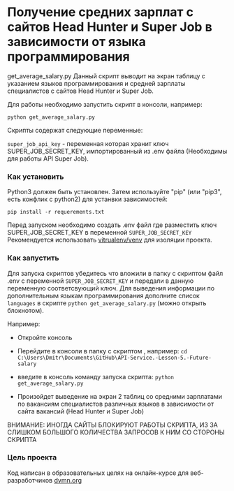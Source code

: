 # Получение средних зарплат с сайтов Head Hunter и Super Job в зависимости от языка программирования

get_average_salary.py Данный скрипт выводит на экран таблицу с указанием языков программирования и средней зарплаты специалистов с сайтов Head Hunter и Super Job.

Для работы необходимо запустить скрипт в консоли, например: 

```python get_average_salary.py ```

Скрипты содержат следующие переменные:

`super_job_api_key` - переменная которая хранит ключ SUPER_JOB_SECRET_KEY, импортированный из .env файла (Необходимы для работы API Super Job).

### Как установить

Python3 должен быть установлен.
Затем используйте "pip" (или "pip3", есть конфлик с python2) для устанвки зависимостей:

```pip install -r requerements.txt```

Перед запуском необходимо создать .env файл где разместить ключ SUPER_JOB_SECRET_KEY в переменной `SUPER_JOB_SECRET_KEY` 
Рекомендуется использовать [vitrualenv/venv](https://docs.python.org/3/library/venv.html) для изоляции проекта.

### Как запустить

Для запуска скриптов убедитесь что вложили в папку с скриптом файл .env с переменной `SUPER_JOB_SECRET_KEY` и передали в данную переменную соответсвующий ключ.
Для выведения информации по дополнительным языкам программирования дополните список `languages` в скрипте `python get_average_salary.py` (можно открыть блокнотом).

Например:

* Откройте консоль
* Перейдите в консоли в папку с скриптом , например:
```cd C:\Users\Dmitr\Documents\GitHub\API-Service.-Lesson-5.-Future-salary```

* введите в консоль команду запуска скрипта:
```python get_average_salary.py ```
* Произойдет выведение на экран 2 таблиц со средними зарплатами по вакансиям специалистов различных языков в зависимости от сайта вакансий (Head Hunter и Super Job)

ВНИМАНИЕ: ИНОГДА САЙТЫ БЛОКИРУЮТ РАБОТЫ СКРИПТА, ИЗ ЗА СЛИШКОМ БОЛЬШОГО КОЛИЧЕСТВА ЗАПРОСОВ К НИМ СО СТОРОНЫ СКРИПТА

### Цель проекта

Код написан в образовательных целях на онлайн-курсе для веб-разработчиков [dvmn.org](https://dvmn.org/)
